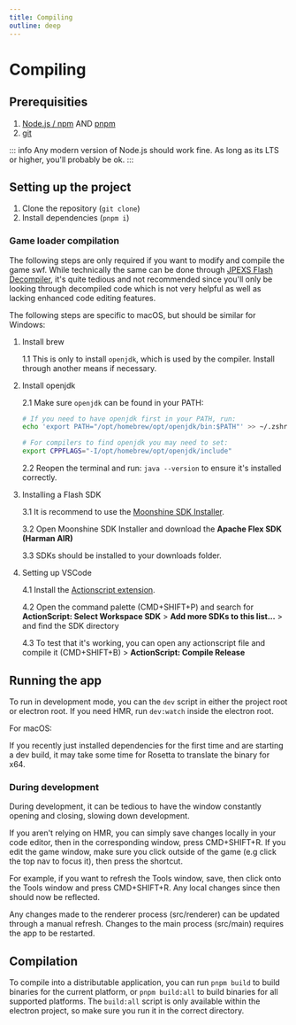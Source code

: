 ```yaml
---
title: Compiling
outline: deep
---
```


# Compiling

## Prerequisities

1. [Node.js / npm](https://nodejs.org/en) AND [pnpm](https://pnpm.io/installation)
2. [git](https://git-scm.com/downloads)

::: info
Any modern version of Node.js should work fine. As long as its LTS or higher, you'll probably be ok.
:::

## Setting up the project

1. Clone the repository (`git clone`)
2. Install dependencies (`pnpm i`)

### Game loader compilation

The following steps are only required if you want to modify and compile the game swf. While technically the same can be done through [JPEXS Flash Decompiler](https://github.com/jindrapetrik/jpexs-decompiler), it's quite tedious and not recommended since you'll only be looking through decompiled code which is not very helpful as well as lacking enhanced code editing features.

The following steps are specific to macOS, but should be similar for Windows:

1. Install brew

   1.1 This is only to install `openjdk`, which is used by the compiler. Install through another means if necessary.

2. Install openjdk

   2.1 Make sure `openjdk` can be found in your PATH:

   ```bash
   # If you need to have openjdk first in your PATH, run:
   echo 'export PATH="/opt/homebrew/opt/openjdk/bin:$PATH"' >> ~/.zshrc

   # For compilers to find openjdk you may need to set:
   export CPPFLAGS="-I/opt/homebrew/opt/openjdk/include"
   ```

    2.2 Reopen the terminal and run: `java --version` to ensure it's installed correctly.

3. Installing a Flash SDK

   3.1 It is recommend to use the [Moonshine SDK Installer](https://moonshine-ide.com/download-sdk-installer/).

   3.2 Open Moonshine SDK Installer and download the **Apache Flex SDK (Harman AIR)**

   3.3 SDKs should be installed to your downloads folder.

4. Setting up VSCode

   4.1 Install the [Actionscript extension](https://marketplace.visualstudio.com/items?itemName=bowlerhatllc.vscode-as3mxml).

   4.2 Open the command palette (CMD+SHIFT+P) and search for **ActionScript: Select Workspace SDK** > **Add more SDKs to this list...** > and find the SDK directory

   4.3 To test that it's working, you can open any actionscript file and compile it (CMD+SHIFT+B) > **ActionScript: Compile Release**

## Running the app

To run in development mode, you can the `dev` script in either the project root or electron root. If you need HMR, run `dev:watch` inside the electron root.

For macOS:

If you recently just installed dependencies for the first time and are starting a dev build, it may take some time for Rosetta to translate the binary for x64.

### During development

During development, it can be tedious to have the window constantly opening and closing, slowing down development.

If you aren't relying on HMR, you can simply save changes locally in your code editor, then in the corresponding window, press CMD+SHIFT+R. If you edit the game window, make sure you click outside of the game (e.g click the top nav to focus it), then press the shortcut.

For example, if you want to refresh the Tools window, save, then click onto the Tools window and press CMD+SHIFT+R. Any local changes since then should now be reflected.

Any changes made to the renderer process (src/renderer) can be updated through a manual refresh. Changes to the main process (src/main) requires the app to be restarted.

## Compilation

To compile into a distributable application, you can run `pnpm build` to build binaries for the current platform, or `pnpm build:all` to build binaries for all supported platforms. The `build:all` script is only available within the electron project, so make sure you run it in the correct directory.

